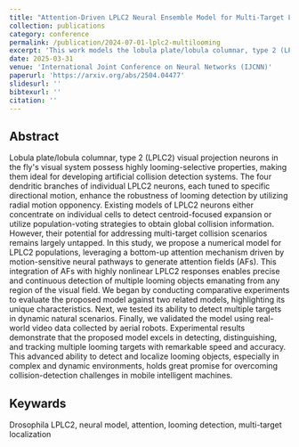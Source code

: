 ```yaml
---
title: "Attention-Driven LPLC2 Neural Ensemble Model for Multi-Target Looming Detection and Localization"
collection: publications
category: conference
permalink: /publication/2024-07-01-lplc2-multilooming
excerpt: 'This work models the lobula plate/lobula columnar, type 2 (LPLC2) neural ensemble of fruit fly Drosophila, enabling robust multi-object looming detection and localization via a multi-attention mechanism.'
date: 2025-03-31
venue: 'International Joint Conference on Neural Networks (IJCNN)'
paperurl: 'https://arxiv.org/abs/2504.04477'
slidesurl: ''
bibtexurl: ''
citation: ''
---
```


## Abstract
Lobula plate/lobula columnar, type 2 (LPLC2) visual projection neurons in the fly's visual system possess highly looming-selective properties, making them ideal for developing artificial collision detection systems. The four dendritic branches of individual LPLC2 neurons, each tuned to specific directional motion, enhance the robustness of looming detection by utilizing radial motion opponency. Existing models of LPLC2 neurons either concentrate on individual cells to detect centroid-focused expansion or utilize population-voting strategies to obtain global collision information. However, their potential for addressing multi-target collision scenarios remains largely untapped. In this study, we propose a numerical model for LPLC2 populations, leveraging a bottom-up attention mechanism driven by motion-sensitive neural pathways to generate attention fields (AFs). This integration of AFs with highly nonlinear LPLC2 responses enables precise and continuous detection of multiple looming objects emanating from any region of the visual field. We began by conducting comparative experiments to evaluate the proposed model against two related models, highlighting its unique characteristics. Next, we tested its ability to detect multiple targets in dynamic natural scenarios. Finally, we validated the model using real-world video data collected by aerial robots. Experimental results demonstrate that the proposed model excels in detecting, distinguishing, and tracking multiple looming targets with remarkable speed and accuracy. This advanced ability to detect and localize looming objects, especially in complex and dynamic environments, holds great promise for overcoming collision-detection challenges in mobile intelligent machines.

## Keywards
Drosophila LPLC2, neural model, attention, looming detection, multi-target localization
